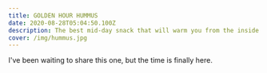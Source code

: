 ```yaml
---
title: GOLDEN HOUR HUMMUS
date: 2020-08-28T05:04:50.100Z
description: The best mid-day snack that will warm you from the inside out!
cover: /img/hummus.jpg
---
```

I've been waiting to share this one, but the time is finally here.